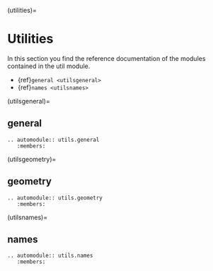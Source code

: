 (utilities)=

# Utilities

In this section you find the reference documentation of the modules contained in
the util module.

- {ref}`general <utilsgeneral>`
- {ref}`names <utilsnames>`

(utilsgeneral)=

## general

```{eval-rst}
.. automodule:: utils.general
   :members:

```

(utilsgeometry)=

## geometry

```{eval-rst}
.. automodule:: utils.geometry
   :members:
```

(utilsnames)=

## names

```{eval-rst}
.. automodule:: utils.names
   :members:
```
